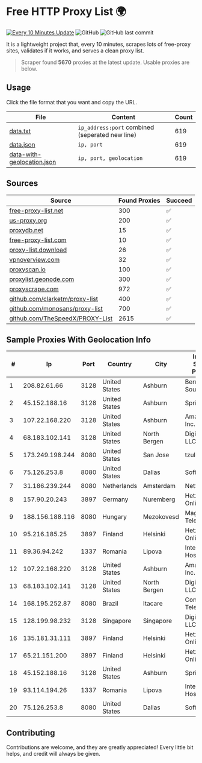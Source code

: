 
# Free HTTP Proxy List 🌍

[![Every 10 Minutes Update](https://github.com/mertguvencli/http-proxy-list/actions/workflows/main.yml/badge.svg?branch=main)](https://github.com/mertguvencli/http-proxy-list/actions/workflows/main.yml)
![GitHub](https://img.shields.io/github/license/mertguvencli/http-proxy-list)
![GitHub last commit](https://img.shields.io/github/last-commit/mertguvencli/http-proxy-list)

It is a lightweight project that, every 10 minutes, scrapes lots of free-proxy sites, validates if it works, and serves a clean proxy list.


> Scraper found **5670** proxies at the latest update. Usable proxies are below.

## Usage

Click the file format that you want and copy the URL.


|File|Content|Count|
|----|-------|-----|
|[data.txt](https://raw.githubusercontent.com/mertguvencli/http-proxy-list/main/proxy-list/data.txt)|`ip_address:port` combined (seperated new line)|619|
|[data.json](https://raw.githubusercontent.com/mertguvencli/http-proxy-list/main/proxy-list/data.json)|`ip, port`|619|
|[data-with-geolocation.json](https://raw.githubusercontent.com/mertguvencli/http-proxy-list/main/proxy-list/data-with-geolocation.json)|`ip, port, geolocation`|619|

## Sources

|Source|Found Proxies|Succeed|
|------|-------------|-------|
|[free-proxy-list.net](https://free-proxy-list.net)|300|✅|
|[us-proxy.org](https://www.us-proxy.org)|200|✅|
|[proxydb.net](http://proxydb.net)|15|✅|
|[free-proxy-list.com](https://free-proxy-list.com/?page=&port=&type%5B%5D=http&type%5B%5D=https&up_time=0&search=Search)|10|✅|
|[proxy-list.download](https://www.proxy-list.download/HTTP)|26|✅|
|[vpnoverview.com](https://vpnoverview.com/privacy/anonymous-browsing/free-proxy-servers)|32|✅|
|[proxyscan.io](https://www.proxyscan.io)|100|✅|
|[proxylist.geonode.com](https://proxylist.geonode.com/api/proxy-list?limit=300&page=1&sort_by=lastChecked&sort_type=desc&protocols=http,https)|300|✅|
|[proxyscrape.com](https://api.proxyscrape.com/v2/?request=displayproxies&protocol=http&timeout=10000&country=all&ssl=all&anonymity=all)|972|✅|
|[github.com/clarketm/proxy-list](https://raw.githubusercontent.com/clarketm/proxy-list/master/proxy-list-raw.txt)|400|✅|
|[github.com/monosans/proxy-list](https://raw.githubusercontent.com/monosans/proxy-list/main/proxies/http.txt)|700|✅|
|[github.com/TheSpeedX/PROXY-List](https://raw.githubusercontent.com/TheSpeedX/PROXY-List/master/http.txt)|2615|✅|


## Sample Proxies With Geolocation Info

|#|Ip|Port|Country|City|Internet Service Provider|
|-|--|----|-------|----|-------------------------|
|1|208.82.61.66|3128|United States|Ashburn|Bernardi Sounds|
|2|45.152.188.16|3128|United States|Ashburn|Sprint|
|3|107.22.168.220|3128|United States|Ashburn|Amazon.com, Inc.|
|4|68.183.102.141|3128|United States|North Bergen|DigitalOcean, LLC|
|5|173.249.198.244|8080|United States|San Jose|tzulo, inc.|
|6|75.126.253.8|8080|United States|Dallas|SoftLayer|
|7|31.186.239.244|8080|Netherlands|Amsterdam|NetSkope Inc|
|8|157.90.20.243|3897|Germany|Nuremberg|Hetzner Online GmbH|
|9|188.156.188.116|8080|Hungary|Mezokovesd|Magyar Telekom|
|10|95.216.185.25|3897|Finland|Helsinki|Hetzner Online GmbH|
|11|89.36.94.242|1337|Romania|Lipova|Interkvm Host SRL|
|12|107.22.168.220|3128|United States|Ashburn|Amazon.com, Inc.|
|13|68.183.102.141|3128|United States|North Bergen|DigitalOcean, LLC|
|14|168.195.252.87|8080|Brazil|Itacare|Conect Telecom|
|15|128.199.98.232|3128|Singapore|Singapore|DigitalOcean, LLC|
|16|135.181.31.111|3897|Finland|Helsinki|Hetzner Online GmbH|
|17|65.21.151.200|3897|Finland|Helsinki|Hetzner Online GmbH|
|18|45.152.188.16|3128|United States|Ashburn|Sprint|
|19|93.114.194.26|1337|Romania|Lipova|Interkvm Host SRL|
|20|75.126.253.8|8080|United States|Dallas|SoftLayer|



## Contributing

Contributions are welcome, and they are greatly appreciated! Every
little bit helps, and credit will always be given.

